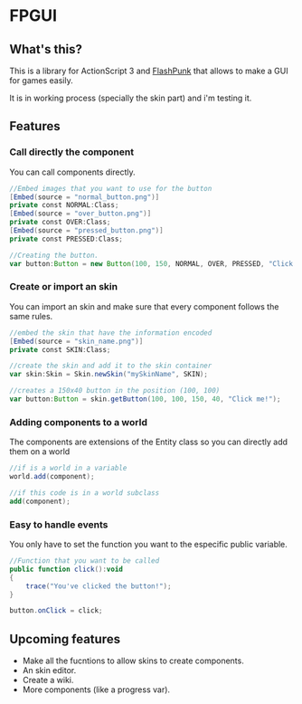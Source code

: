 FPGUI
=====
What's this?
------
This is a library for ActionScript 3 and [FlashPunk] that allows to make a GUI for games easily.

It is in working process (specially the skin part) and i'm testing it.

Features
------
### Call directly the component
You can call components directly.

``` actionscript
//Embed images that you want to use for the button
[Embed(source = "normal_button.png")]
private const NORMAL:Class;
[Embed(source = "over_button.png")]
private const OVER:Class;
[Embed(source = "pressed_button.png")]
private const PRESSED:Class;

//Creating the button.
var button:Button = new Button(100, 150, NORMAL, OVER, PRESSED, "Click me!");
```

### Create or import an skin

You can import an skin and make sure that every component follows the same rules.
``` actionscript
//embed the skin that have the information encoded
[Embed(source = "skin_name.png")]
private const SKIN:Class;

//create the skin and add it to the skin container
var skin:Skin = Skin.newSkin("mySkinName", SKIN);

//creates a 150x40 button in the position (100, 100)
var button:Button = skin.getButton(100, 100, 150, 40, "Click me!");
```
### Adding components to a world
The components are extensions of the Entity class so you can directly add them on a world
``` actionscript
//if is a world in a variable
world.add(component);

//if this code is in a world subclass
add(component);
```

### Easy to handle events
You only have to set the function you want to the especific public variable.
``` actionscript
//Function that you want to be called
public function click():void
{
	trace("You've clicked the button!");
}

button.onClick = click;
```

Upcoming features
------
  - Make all the fucntions to allow skins to create components.
  - An skin editor.
  - Create a wiki.
  - More components (like a progress var).


[FlashPunk]:http://useflashpunk.net